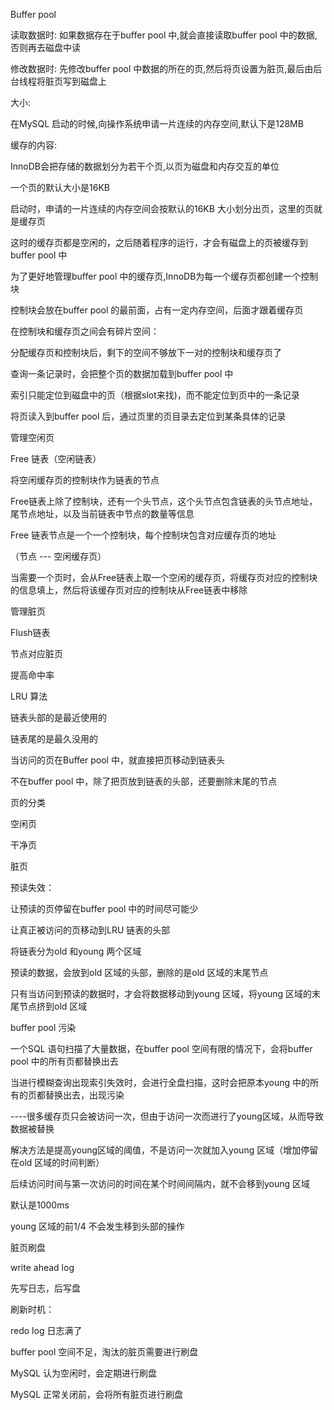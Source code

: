 Buffer pool

读取数据时: 如果数据存在于buffer pool 中,就会直接读取buffer pool 中的数据,否则再去磁盘中读



修改数据时: 先修改buffer pool 中数据的所在的页,然后将页设置为脏页,最后由后台线程将脏页写到磁盘上



大小:

在MySQL 启动的时候,向操作系统申请一片连续的内存空间,默认下是128MB





缓存的内容:

InnoDB会把存储的数据划分为若干个页,以页为磁盘和内存交互的单位

一个页的默认大小是16KB





启动时，申请的一片连续的内存空间会按默认的16KB 大小划分出页，这里的页就是缓存页

这时的缓存页都是空闲的，之后随着程序的运行，才会有磁盘上的页被缓存到buffer pool 中



为了更好地管理buffer pool 中的缓存页,InnoDB为每一个缓存页都创建一个控制块

控制块会放在buffer pool 的最前面，占有一定内存空间，后面才跟着缓存页



在控制块和缓存页之间会有碎片空间：

分配缓存页和控制块后，剩下的空间不够放下一对的控制块和缓存页了



查询一条记录时，会把整个页的数据加载到buffer pool 中

索引只能定位到磁盘中的页（根据slot来找)，而不能定位到页中的一条记录

将页读入到buffer pool 后，通过页里的页目录去定位到某条具体的记录



管理空闲页

Free 链表（空闲链表）

将空闲缓存页的控制块作为链表的节点

Free链表上除了控制块，还有一个头节点，这个头节点包含链表的头节点地址，尾节点地址，以及当前链表中节点的数量等信息



Free 链表节点是一个一个控制块，每个控制块包含对应缓存页的地址

（节点 --- 空闲缓存页）



当需要一个页时，会从Free链表上取一个空闲的缓存页，将缓存页对应的控制块的信息填上，然后将该缓存页对应的控制块从Free链表中移除





管理脏页

Flush链表

节点对应脏页





提高命中率

LRU 算法

链表头部的是最近使用的

链表尾的是最久没用的



当访问的页在Buffer pool 中，就直接把页移动到链表头

不在buffer pool 中，除了把页放到链表的头部，还要删除末尾的节点 





页的分类

空闲页

干净页

脏页



预读失效：

让预读的页停留在buffer pool 中的时间尽可能少

让真正被访问的页移动到LRU 链表的头部



将链表分为old 和young 两个区域

预读的数据，会放到old 区域的头部，删除的是old 区域的末尾节点

只有当访问到预读的数据时，才会将数据移动到young 区域，将young 区域的末尾节点挤到old 区域



buffer pool 污染

一个SQL 语句扫描了大量数据，在buffer pool 空间有限的情况下，会将buffer pool 中的所有页都替换出去



当进行模糊查询出现索引失效时，会进行全盘扫描，这时会把原本young 中的所有的页都替换出去，出现污染

----很多缓存页只会被访问一次，但由于访问一次而进行了young区域，从而导致数据被替换

解决方法是提高young区域的阈值，不是访问一次就加入young 区域（增加停留在old 区域的时间判断）

后续访问时间与第一次访问的时间在某个时间间隔内，就不会移到young 区域

默认是1000ms



young 区域的前1/4 不会发生移到头部的操作



脏页刷盘

write ahead log 

先写日志，后写盘



刷新时机：

redo log 日志满了

buffer pool 空间不足，淘汰的脏页需要进行刷盘

MySQL 认为空闲时，会定期进行刷盘

MySQL 正常关闭前，会将所有脏页进行刷盘

























